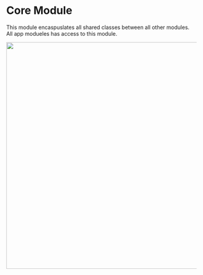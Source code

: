 # Core Module

This module encaspuslates all shared classes between all other modules. All app modueles has access to this module.

<img src="https://github.com/ShabanKamell/Restaurants/blob/master/blob/modular-arch-diagram2.png" height="600">
